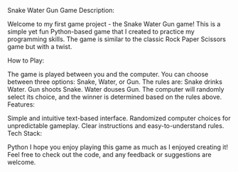 Snake Water Gun Game
Description:

Welcome to my first game project - the Snake Water Gun game! This is a simple yet fun Python-based game that I created to practice my programming skills. The game is similar to the classic Rock Paper Scissors game but with a twist.

How to Play:

The game is played between you and the computer.
You can choose between three options: Snake, Water, or Gun.
The rules are:
Snake drinks Water.
Gun shoots Snake.
Water douses Gun.
The computer will randomly select its choice, and the winner is determined based on the rules above.
Features:

Simple and intuitive text-based interface.
Randomized computer choices for unpredictable gameplay.
Clear instructions and easy-to-understand rules.
Tech Stack:

Python
I hope you enjoy playing this game as much as I enjoyed creating it! Feel free to check out the code, and any feedback or suggestions are welcome.
